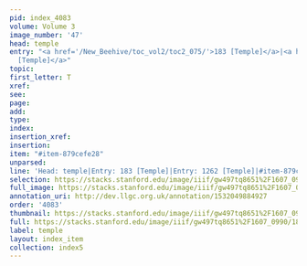 ```yaml
---
pid: index_4083
volume: Volume 3
image_number: '47'
head: temple
entry: "<a href='/New_Beehive/toc_vol2/toc2_075/'>183 [Temple]</a>|<a href='/New_Beehive/toc_vol2/toc2_246/'>1262
  [Temple]</a>"
topic: 
first_letter: T
xref: 
see: 
page: 
add: 
type: 
index: 
insertion_xref: 
insertion: 
item: "#item-879cefe28"
unparsed: 
line: 'Head: temple|Entry: 183 [Temple]|Entry: 1262 [Temple]|#item-879cefe28'
selection: https://stacks.stanford.edu/image/iiif/gw497tq8651%2F1607_0990/180,1643,486,110/full/0/default.jpg
full_image: https://stacks.stanford.edu/image/iiif/gw497tq8651%2F1607_0990/full/full/0/default.jpg
annotation_uri: http://dev.llgc.org.uk/annotation/1532049884927
order: '4083'
thumbnail: https://stacks.stanford.edu/image/iiif/gw497tq8651%2F1607_0990/180,1643,486,110/150,/0/default.jpg
full: https://stacks.stanford.edu/image/iiif/gw497tq8651%2F1607_0990/180,1643,486,110/full/0/default.jpg
label: temple
layout: index_item
collection: index5
---
```

